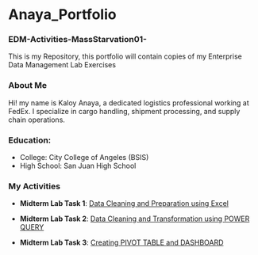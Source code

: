 # Anaya_Portfolio
### EDM-Activities-MassStarvation01-
This is my Repository, this portfolio will contain copies of my Enterprise Data Management Lab Exercises
### About Me
Hi! my name is Kaloy Anaya, a dedicated logistics professional working at FedEx. I specialize in cargo handling,
shipment processing, and supply chain operations.
### Education:
- College: City College of Angeles (BSIS)
- High School: San Juan High School
### My Activities
- **Midterm Lab Task 1**: [Data Cleaning and Preparation using Excel](https://github.com/MassStarvation01/Anaya_Portfolio/blob/main/Midterm_Task-1/README.md)

- **Midterm Lab Task 2**: [Data Cleaning and Transformation using POWER QUERY](https://github.com/MassStarvation01/Anaya_Portfolio/blob/main/Midterm_Task-2/README.md)

- **Midterm Lab Task 3**: [Creating PIVOT TABLE and DASHBOARD](https://github.com/MassStarvation01/Anaya_Portfolio/blob/main/Midterm_Task-3/README.md)
